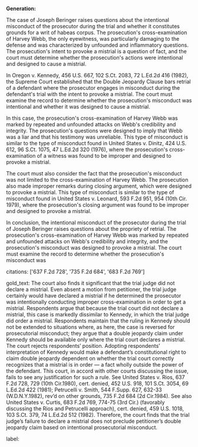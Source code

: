 **Generation:**

 <answer>

The case of Joseph Beringer raises questions about the intentional misconduct of the prosecutor during the trial and whether it constitutes grounds for a writ of habeas corpus. The prosecution's cross-examination of Harvey Webb, the only eyewitness, was particularly damaging to the defense and was characterized by unfounded and inflammatory questions. The prosecution's intent to provoke a mistrial is a question of fact, and the court must determine whether the prosecution's actions were intentional and designed to cause a mistrial.

In Oregon v. Kennedy, 456 U.S. 667, 102 S.Ct. 2083, 72 L.Ed.2d 416 (1982), the Supreme Court established that the Double Jeopardy Clause bars retrial of a defendant where the prosecutor engages in misconduct during the defendant's trial with the intent to provoke a mistrial. The court must examine the record to determine whether the prosecution's misconduct was intentional and whether it was designed to cause a mistrial.

In this case, the prosecution's cross-examination of Harvey Webb was marked by repeated and unfounded attacks on Webb's credibility and integrity. The prosecution's questions were designed to imply that Webb was a liar and that his testimony was unreliable. This type of misconduct is similar to the type of misconduct found in United States v. Dinitz, 424 U.S. 612, 96 S.Ct. 1075, 47 L.Ed.2d 320 (1976), where the prosecution's cross-examination of a witness was found to be improper and designed to provoke a mistrial.

The court must also consider the fact that the prosecution's misconduct was not limited to the cross-examination of Harvey Webb. The prosecution also made improper remarks during closing argument, which were designed to provoke a mistrial. This type of misconduct is similar to the type of misconduct found in United States v. Leonard, 593 F.2d 951, 954 (10th Cir. 1979), where the prosecution's closing argument was found to be improper and designed to provoke a mistrial.

In conclusion, the intentional misconduct of the prosecutor during the trial of Joseph Beringer raises questions about the propriety of retrial. The prosecution's cross-examination of Harvey Webb was marked by repeated and unfounded attacks on Webb's credibility and integrity, and the prosecution's misconduct was designed to provoke a mistrial. The court must examine the record to determine whether the prosecution's misconduct was

citations: ['637 F.2d 728', '735 F.2d 684', '683 F.2d 769']

gold_text: The court also finds it significant that the trial judge did not declare a mistrial. Even absent a motion from petitioner, the trial judge certainly would have declared a mistrial if he determined the prosecutor was intentionally conducting improper cross-examination in order to get a mistrial. Respondents argue that because the trial court did not declare a mistrial, this case is markedly dissimilar to Kennedy, in which the trial judge did order a mistrial. Respondents maintain that the ruling in Kennedy should not be extended to situations where, as here, the case is reversed for prosecutorial misconduct; they argue that a double jeopardy claim under Kennedy should be available only where the trial court declares a mistrial. The court rejects respondents’ position. Adopting respondents’ interpretation of Kennedy would make a defendant’s constitutional right to claim double jeopardy dependent on whether the trial court correctly recognizes that a mistrial is in order — a fact wholly outside the power of the defendant. This court, in accord with other courts discussing the issue, fails to see any justification for such a rule. See United States v. Rios, 637 F.2d 728, 729 (10th Cir.1980), cert. denied, 452 U.S. 918, 101 S.Ct. 3054, 69 L.Ed.2d 422 (1981); Petrucelli v. Smith, 544 F.Supp. 627, 632-33 (W.D.N.Y.1982), rev’d on other grounds, 735 F.2d 684 (2d Cir.1984). See also United States v. Curtis, 683 F.2d 769, 774-75 (3rd Cir.) (favorably discussing the Rios and Petrucelli approach), cert. denied, 459 U.S. 1018, 103 S.Ct. 379, 74 L.Ed.2d 512 (1982). Therefore, the court finds that the trial judge’s failure to declare a mistrial does not preclude petitioner’s double jeopardy claim based on intentional prosecutorial misconduct.

label: 
